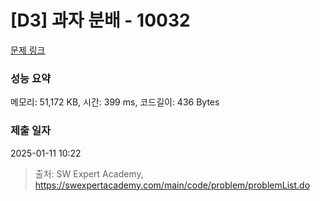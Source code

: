 # [D3] 과자 분배 - 10032 

[문제 링크](https://swexpertacademy.com/main/code/problem/problemDetail.do?contestProbId=AXJZ6_6KCLcDFAU3) 

### 성능 요약

메모리: 51,172 KB, 시간: 399 ms, 코드길이: 436 Bytes

### 제출 일자

2025-01-11 10:22



> 출처: SW Expert Academy, https://swexpertacademy.com/main/code/problem/problemList.do